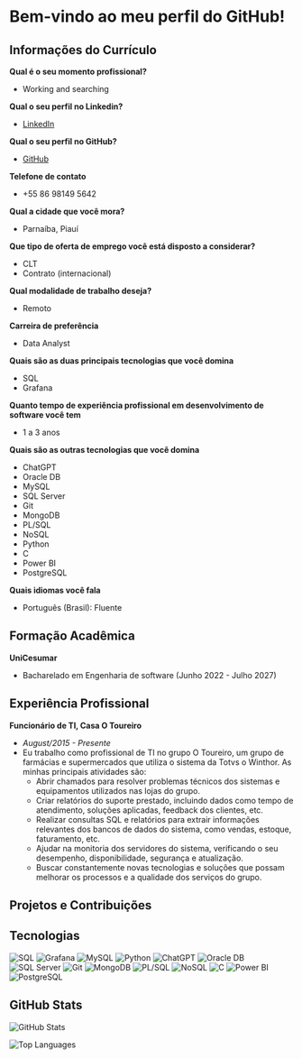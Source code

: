 # Bem-vindo ao meu perfil do GitHub!

## Informações do Currículo

**Qual é o seu momento profissional?**
- Working and searching

**Qual o seu perfil no Linkedin?**
- [LinkedIn](https://www.linkedin.com/in/matheus-costa-05093b254)

**Qual o seu perfil no GitHub?**
- [GitHub](https://github.com/matheusphb)

**Telefone de contato**
- +55 86 98149 5642

**Qual a cidade que você mora?**
- Parnaíba, Piauí

**Que tipo de oferta de emprego você está disposto a considerar?**
- CLT
- Contrato (internacional)

**Qual modalidade de trabalho deseja?**
- Remoto

**Carreira de preferência**
- Data Analyst

**Quais são as duas principais tecnologias que você domina**
- SQL
- Grafana

**Quanto tempo de experiência profissional em desenvolvimento de software você tem**
- 1 a 3 anos

**Quais são as outras tecnologias que você domina**
- ChatGPT
- Oracle DB
- MySQL
- SQL Server
- Git
- MongoDB
- PL/SQL
- NoSQL
- Python
- C
- Power BI
- PostgreSQL

**Quais idiomas você fala**
- Português (Brasil): Fluente

## Formação Acadêmica

**UniCesumar**
- Bacharelado em Engenharia de software (Junho 2022 - Julho 2027)

## Experiência Profissional

**Funcionário de TI, Casa O Toureiro**
- *August/2015 - Presente*
- Eu trabalho como profissional de TI no grupo O Toureiro, um grupo de farmácias e supermercados que utiliza o sistema da Totvs o Winthor. As minhas principais atividades são:
  - Abrir chamados para resolver problemas técnicos dos sistemas e equipamentos utilizados nas lojas do grupo.
  - Criar relatórios do suporte prestado, incluindo dados como tempo de atendimento, soluções aplicadas, feedback dos clientes, etc.
  - Realizar consultas SQL e relatórios para extrair informações relevantes dos bancos de dados do sistema, como vendas, estoque, faturamento, etc.
  - Ajudar na monitoria dos servidores do sistema, verificando o seu desempenho, disponibilidade, segurança e atualização.
  - Buscar constantemente novas tecnologias e soluções que possam melhorar os processos e a qualidade dos serviços do grupo.

## Projetos e Contribuições


## Tecnologias

![SQL](https://img.shields.io/badge/SQL-%23007ACC.svg?style=flat&logo=microsoft-sql-server&logoColor=white)
![Grafana](https://img.shields.io/badge/Grafana-%23F46800.svg?style=flat&logo=grafana&logoColor=white)
![MySQL](https://img.shields.io/badge/MySQL-%234479A1.svg?style=flat&logo=mysql&logoColor=white)
![Python](https://img.shields.io/badge/Python-%233776AB.svg?style=flat&logo=python&logoColor=white)
![ChatGPT](https://img.shields.io/badge/ChatGPT-%2300A67C.svg?style=flat&logo=openai&logoColor=white)
![Oracle DB](https://img.shields.io/badge/Oracle%20DB-%23F80000.svg?style=flat&logo=oracle&logoColor=white)
![SQL Server](https://img.shields.io/badge/SQL%20Server-%23CC2927.svg?style=flat&logo=microsoft-sql-server&logoColor=white)
![Git](https://img.shields.io/badge/Git-%23F05033.svg?style=flat&logo=git&logoColor=white)
![MongoDB](https://img.shields.io/badge/MongoDB-%2347A248.svg?style=flat&logo=mongodb&logoColor=white)
![PL/SQL](https://img.shields.io/badge/PL%2FSQL-%23D73A49.svg?style=flat&logo=oracle&logoColor=white)
![NoSQL](https://img.shields.io/badge/NoSQL-%23E94D5F.svg?style=flat&logo=nosql&logoColor=white)
![C](https://img.shields.io/badge/C-%23A8B9CC.svg?style=flat&logo=c&logoColor=white)
![Power BI](https://img.shields.io/badge/Power%20BI-%23F2C811.svg?style=flat&logo=power-bi&logoColor=white)
![PostgreSQL](https://img.shields.io/badge/PostgreSQL-%23336791.svg?style=flat&logo=postgresql&logoColor=white)


## GitHub Stats

![GitHub Stats](https://github-readme-stats.vercel.app/api?username=matheusphb&theme=transparent&bg_color=000&border_color=30A3DC&show_icons=true&icon_color=30A3DC&title_color=E94D5F&text_color=FFF)

![Top Languages](https://github-readme-stats.vercel.app/api/top-langs/?username=matheusphb&layout=compact&theme=transparent&bg_color=000&border_color=30A3DC&title_color=E94D5F&text_color=FFF)
